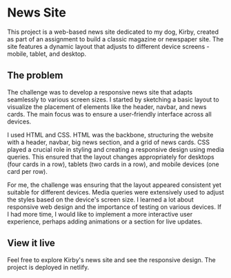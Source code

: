 # News Site

This project is a web-based news site dedicated to my dog, Kirby, created as part of an assignment to build a classic magazine or newspaper site. The site features a dynamic layout that adjusts to different device screens - mobile, tablet, and desktop.

## The problem

The challenge was to develop a responsive news site that adapts seamlessly to various screen sizes. I started by sketching a basic layout to visualize the placement of elements like the header, navbar, and news cards. The main focus was to ensure a user-friendly interface across all devices.

I used HTML and CSS. HTML was the backbone, structuring the website with a header, navbar, big news section, and a grid of news cards. CSS played a crucial role in styling and creating a responsive design using media queries. This ensured that the layout changes appropriately for desktops (four cards in a row), tablets (two cards in a row), and mobile devices (one card per row).

For me, the challenge was ensuring that the layout appeared consistent yet suitable for different devices. Media queries were extensively used to adjust the styles based on the device's screen size. I learned a lot about responsive web design and the importance of testing on various devices.
If I had more time, I would like to implement a more interactive user experience, perhaps adding animations or a section for live updates. 


## View it live
Feel free to explore Kirby's news site and see the responsive design. The project is deployed in netlify.
